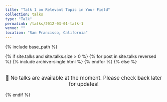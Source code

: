 ```yaml
---
title: "Talk 1 on Relevant Topic in Your Field"
collection: talks
type: "Talk"
permalink: /talks/2012-03-01-talk-1
venue: ""
location: "San Francisco, California"
---
```




{% include base_path %}

{% if site.talks and site.talks.size > 0 %}
  {% for post in site.talks reversed %}
    {% include archive-single.html %}
  {% endfor %}
{% else %}
  <p style="text-align: center; font-size: 1.2em; margin-top: 2em;">
    📢 No talks are available at the moment. Please check back later for updates!
  </p>
{% endif %}
